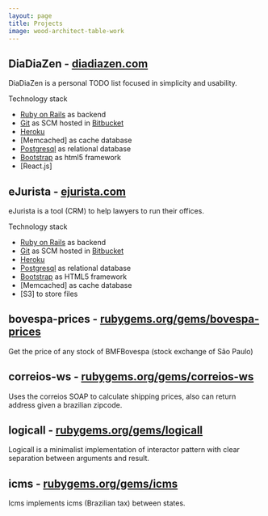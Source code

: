 ```yaml
---
layout: page
title: Projects
image: wood-architect-table-work
---
```


## DiaDiaZen - [diadiazen.com](http://www.diadiazen.com)

DiaDiaZen is a personal TODO list focused in simplicity and usability.

Technology stack

  - [Ruby on Rails](http://rubyonrails.org) as backend
  - [Git](https://git-scm.com) as SCM hosted in [Bitbucket](https://bitbucket.org)
  - [Heroku](https://www.heroku.com)
  - [Memcached] as cache database
  - [Postgresql](http://www.postgresql.org) as relational database
  - [Bootstrap](http://getbootstrap.com) as html5 framework
  - [React.js]

## eJurista - [ejurista.com](http://www.ejurista.com)

eJurista is a tool (CRM) to help lawyers to run their offices.

Technology stack

  - [Ruby on Rails](http://rubyonrails.org) as backend
  - [Git](https://git-scm.com) as SCM hosted in [Bitbucket](https://bitbucket.org)
  - [Heroku](https://www.heroku.com)
  - [Postgresql](http://www.postgresql.org) as relational database
  - [Bootstrap](http://getbootstrap.com) as HTML5 framework
  - [Memcached] as cache database
  - [S3] to store files

## bovespa-prices - [rubygems.org/gems/bovespa-prices](https://rubygems.org/gems/bovespa-prices)

Get the price of any stock of BMFBovespa (stock exchange of São Paulo)

## correios-ws - [rubygems.org/gems/correios-ws](https://rubygems.org/gems/correios-ws)

Uses the correios SOAP to calculate shipping prices, also can return address given a brazilian zipcode.

## logicall - [rubygems.org/gems/logicall](https://rubygems.org/gems/logicall)

Logicall is a minimalist implementation of interactor pattern with clear separation between arguments and result.

## icms - [rubygems.org/gems/icms](https://rubygems.org/gems/icms)

Icms implements icms (Brazilian tax) between states.
